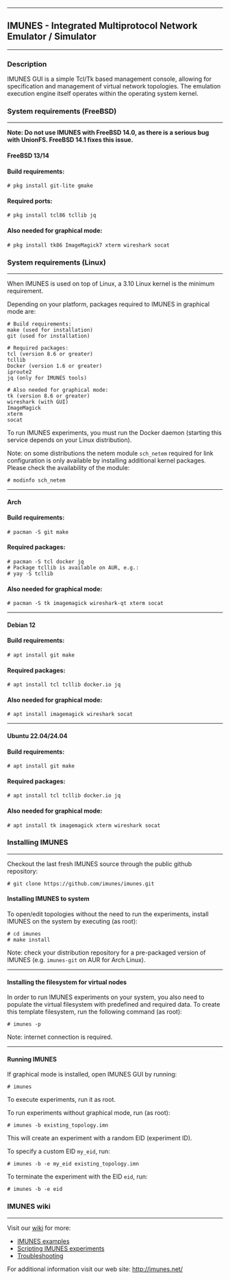 ************************************************************************
## IMUNES - Integrated Multiprotocol Network Emulator / Simulator
************************************************************************

### Description
IMUNES GUI is a simple Tcl/Tk based management console, allowing for specification and management of virtual network topologies. The emulation execution engine itself operates within the operating system kernel.

### System requirements (FreeBSD)
-----------------------
**Note: Do not use IMUNES with FreeBSD 14.0, as there is a serious bug with UnionFS. FreeBSD 14.1 fixes this issue.**

#### FreeBSD 13/14
#### Build requirements:
    # pkg install git-lite gmake
#### Required ports:
    # pkg install tcl86 tcllib jq
#### Also needed for graphical mode:
    # pkg install tk86 ImageMagick7 xterm wireshark socat

### System requirements (Linux)
-----------------------
When IMUNES is used on top of Linux, a 3.10 Linux kernel is the minimum requirement.

Depending on your platform, packages required to IMUNES in graphical mode are:

    # Build requirements:
    make (used for installation)
    git (used for installation)

    # Required packages:
    tcl (version 8.6 or greater)
    tcllib
    Docker (version 1.6 or greater)
    iproute2
    jq (only for IMUNES tools)

    # Also needed for graphical mode:
    tk (version 8.6 or greater)
    wireshark (with GUI)
    ImageMagick
    xterm
    socat

To run IMUNES experiments, you must run the Docker daemon (starting this service depends on your Linux distribution).

Note: on some distributions the netem module `sch_netem` required for link configuration is only available by installing additional kernel packages. Please check the availability of the module:

    # modinfo sch_netem

-----------------------

#### Arch
#### Build requirements:
    # pacman -S git make
#### Required packages:
    # pacman -S tcl docker jq
    # Package tcllib is available on AUR, e.g.:
    # yay -S tcllib
#### Also needed for graphical mode:
    # pacman -S tk imagemagick wireshark-qt xterm socat

-----------------------

#### Debian 12
#### Build requirements:
    # apt install git make
#### Required packages:
    # apt install tcl tcllib docker.io jq
#### Also needed for graphical mode:
    # apt install imagemagick wireshark socat

-----------------------

#### Ubuntu 22.04/24.04
#### Build requirements:
    # apt install git make
#### Required packages:
    # apt install tcl tcllib docker.io jq
#### Also needed for graphical mode:
    # apt install tk imagemagick xterm wireshark socat

### Installing IMUNES
-----------------------
Checkout the last fresh IMUNES source through the public github repository:

    # git clone https://github.com/imunes/imunes.git

#### Installing IMUNES to system
To open/edit topologies without the need to run the experiments, install IMUNES on the system by executing (as root):

    # cd imunes
    # make install

Note: check your distribution repository for a pre-packaged version of IMUNES (e.g. `imunes-git` on AUR for Arch Linux).

-----------------------

#### Installing the filesystem for virtual nodes
In order to run IMUNES experiments on your system, you also need to populate the virtual filesystem with predefined and required data. To create this template filesystem, run the following command (as root):

    # imunes -p

Note: internet connection is required.

-----------------------

#### Running IMUNES
If graphical mode is installed, open IMUNES GUI by running:

    # imunes

To execute experiments, run it as root.

To run experiments without graphical mode, run (as root):

    # imunes -b existing_topology.imn

This will create an experiment with a random EID (experiment ID).

To specify a custom EID `my_eid`, run:

    # imunes -b -e my_eid existing_topology.imn

To terminate the experiment with the EID `eid`, run:

    # imunes -b -e eid

### IMUNES wiki
-----------------------

Visit our [wiki](https://github.com/imunes/imunes/wiki) for more:
 - [IMUNES examples](https://github.com/imunes/imunes/wiki#imunes-examples)
 - [Scripting IMUNES experiments](https://github.com/imunes/imunes/wiki#scripting-imunes-experiments)
 - [Troubleshooting](https://github.com/imunes/imunes/wiki#troubleshooting)

For additional information visit our web site:
        http://imunes.net/
